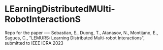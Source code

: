 # LEarningDistributedMUlti-RobotInteractionS
Repo for the paper --- Sebastian, E., Duong, T., Atanasov, N., Montijano, E., Sagues, C., "LEMURS: Learning Distributed Multi-robot Interactions", submitted to IEEE ICRA 2023
